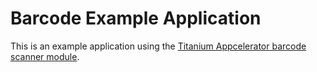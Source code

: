 Barcode Example Application
===========================

This is an example application using the [Titanium Appcelerator barcode scanner module](https://github.com/mwaylabs/titanium-barcode).
